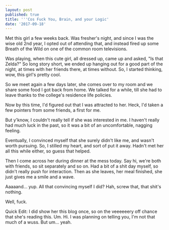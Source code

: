 ```yaml
---
layout: post
published: true
title: '''Cos Fuck You, Brain, and your Logic'
date: '2017-09-18'
---
```

Met this girl a few weeks back. Was fresher's night, and since I was the wise old 2nd year, I opted out of attending that, and instead fired up some Breath of the Wild on one of the common room televisions.

Was playing, when this cute girl, all dressed up, came up and asked, "Is that Zelda?" So long story short, we ended up hanging out for a good part of the night, at times with her friends there, at times without. So, I started thinking, wow, this girl's pretty cool. 

So we meet again a few days later, she comes over to my room and we share some food I got back from home. We talked for a while, till she had to leave thanks to the college's residence life policies.

Now by this time, I'd figured out that I was attracted to her. Heck, I'd taken a few pointers from some friends, a first for me.

But y'know, I couldn't really tell if she was interested in me. I haven't really had much luck in the past, so it was a bit of an uncomfortable, nagging feeling.

Eventually, I convinced myself that she surely didn't like me, and wasn't worth pursuing. So, I stilled my heart, and sort of put it away. Hadn't met her all this while either, so guess that helped.

Then I come across her during dinner at the mess today. Say hi, we're both with friends, so sit separately and so on. Had a bit of a shit day myself, so didn't really push for interaction. Then as she leaves, her meal finished, she just gives me a smile and a wave.

Aaaaand... yup. All that convincing myself I did? Hah, screw that, that shit's nothing.

Well, fuck.

Quick Edit: I did show her this blog once, so on the veeeeeery off chance that she's reading this. Um. Hi. I was planning on telling you, I'm not that much of a wuss. But um... yeah.
